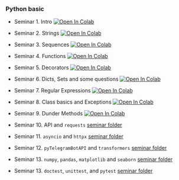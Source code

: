 ### Python basic

- Seminar 1. Intro
[![Open In Colab](https://colab.research.google.com/assets/colab-badge.svg)](https://colab.research.google.com/github/Podidiving/compds-python/blob/main/sem1-intro.ipynb)

- Seminar 2. Strings
[![Open In Colab](https://colab.research.google.com/assets/colab-badge.svg)](https://colab.research.google.com/github/Podidiving/compds-python/blob/main/sem2-strings.ipynb)

- Seminar 3. Sequences
[![Open In Colab](https://colab.research.google.com/assets/colab-badge.svg)](https://colab.research.google.com/github/Podidiving/compds-python/blob/main/sem3-sequences.ipynb)

- Seminar 4. Functions
[![Open In Colab](https://colab.research.google.com/assets/colab-badge.svg)](https://colab.research.google.com/github/Podidiving/compds-python/blob/main/sem4-functions.ipynb)

- Seminar 5. Decorators
[![Open In Colab](https://colab.research.google.com/assets/colab-badge.svg)](https://colab.research.google.com/github/Podidiving/compds-python/blob/main/sem5-decorators.ipynb)

- Seminar 6. Dicts, Sets and some questions
[![Open In Colab](https://colab.research.google.com/assets/colab-badge.svg)](https://colab.research.google.com/github/Podidiving/compds-python/blob/main/sem6-dict-and-set.ipynb)

- Seminar 7. Regular Expressions
[![Open In Colab](https://colab.research.google.com/assets/colab-badge.svg)](https://colab.research.google.com/github/Podidiving/compds-python/blob/main/sem7-regexp.ipynb)

- Seminar 8. Class basics and Exceptions
[![Open In Colab](https://colab.research.google.com/assets/colab-badge.svg)](https://colab.research.google.com/github/Podidiving/compds-python/blob/main/sem8-classes-exceptions.ipynb)

- Seminar 9. Dunder Methods
[![Open In Colab](https://colab.research.google.com/assets/colab-badge.svg)](https://colab.research.google.com/github/Podidiving/compds-python/blob/main/sem9-magics.ipynb)

- Seminar 10. API and `requests`
[seminar folder](sem10)

- Seminar 11. `asyncio` and `httpx`
[seminar folder](sem11)

- Seminar 12. `pyTelegramBotAPI` and `transformers`
[seminar folder](sem12)

- Seminar 13. `numpy`, `pandas`, `matplotlib` and `seaborn`
[seminar folder](sem13)

- Seminar 13. `doctest`, `unittest`, and `pytest`
[seminar folder](sem14)
